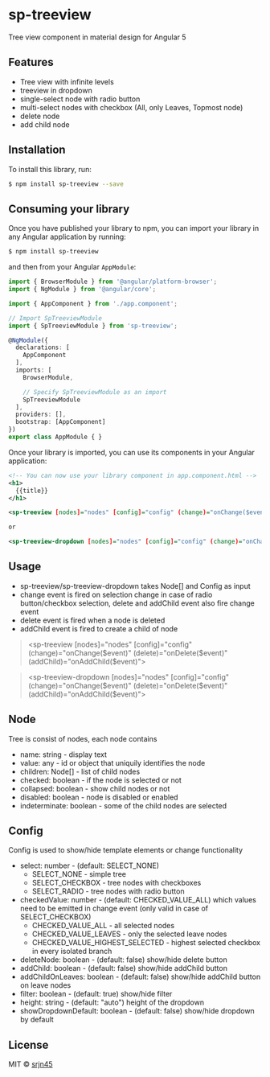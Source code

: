 # sp-treeview
Tree view component in material design for Angular 5

## Features
- Tree view with infinite levels
- treeview in dropdown
- single-select node with radio button
- multi-select nodes with checkbox (All, only Leaves, Topmost node)
- delete node
- add child node

## Installation

To install this library, run:

```bash
$ npm install sp-treeview --save
```

## Consuming your library

Once you have published your library to npm, you can import your library in any Angular application by running:

```bash
$ npm install sp-treeview
```

and then from your Angular `AppModule`:

```typescript
import { BrowserModule } from '@angular/platform-browser';
import { NgModule } from '@angular/core';

import { AppComponent } from './app.component';

// Import SpTreeviewModule
import { SpTreeviewModule } from 'sp-treeview';

@NgModule({
  declarations: [
    AppComponent
  ],
  imports: [
    BrowserModule,

    // Specify SpTreeviewModule as an import
    SpTreeviewModule
  ],
  providers: [],
  bootstrap: [AppComponent]
})
export class AppModule { }
```

Once your library is imported, you can use its components in your Angular application:

```xml
<!-- You can now use your library component in app.component.html -->
<h1>
  {{title}}
</h1>

<sp-treeview [nodes]="nodes" [config]="config" (change)="onChange($event)" (delete)="onDelete($event)" (addChild)="onAddChild($event)"></sp-treeview>

or

<sp-treeview-dropdown [nodes]="nodes" [config]="config" (change)="onChange($event)" (delete)="onDelete($event)" (addChild)="onAddChild($event)"></sp-treeview-dropdown>
```

## Usage

- sp-treeview/sp-treeview-dropdown takes Node[] and Config as input
- change event is fired on selection change in case of radio button/checkbox selection, delete and addChild event also fire change event
- delete event is fired when a node is deleted
- addChild event is fired to create a child of node

> <sp-treeview [nodes]="nodes" [config]="config" (change)="onChange($event)" (delete)="onDelete($event)" (addChild)="onAddChild($event)"></sp-treeview>

> <sp-treeview-dropdown [nodes]="nodes" [config]="config" (change)="onChange($event)" (delete)="onDelete($event)" (addChild)="onAddChild($event)"></sp-treeview-dropdown>

## Node

Tree is consist of nodes, each node contains

- name: string - display text
- value: any -  id or object that uniquily identifies the node
- children: Node[] - list of child nodes
- checked: boolean - if the node is selected or not
- collapsed: boolean - show child nodes or not
- disabled: boolean - node is disabled or enabled
- indeterminate: boolean - some of the child nodes are selected

## Config

Config is used to show/hide template elements or change functionality

- select: number - (default: SELECT_NONE)
    - SELECT_NONE - simple tree
    - SELECT_CHECKBOX - tree nodes with checkboxes
    - SELECT_RADIO - tree nodes with radio button
- checkedValue: number - (default: CHECKED_VALUE_ALL) which values need to be emitted in change event (only valid in case of SELECT_CHECKBOX)
    - CHECKED_VALUE_ALL - all selected nodes
    - CHECKED_VALUE_LEAVES - only the selected leave nodes
    - CHECKED_VALUE_HIGHEST_SELECTED - highest selected checkbox in every isolated branch
- deleteNode: boolean - (default: false) show/hide delete button
- addChild: boolean - (default: false) show/hide addChild button
- addChildOnLeaves: boolean - (default: false) show/hide addChild button on leave nodes
- filter: boolean - (default: true) show/hide filter
- height: string - (default: "auto") height of the dropdown
- showDropdownDefault: boolean - (default: false) show/hide dropdown by default


## License

MIT © [srjn45](mailto:srajanpathak45@gmail.com)